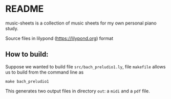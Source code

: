 # README

music-sheets is a collection of music sheets for my own personal piano study.

Source files in lilypond (https://lilypond.org) format

## How to build:
Suppose we wanted to build file `src/bach_preludio1.ly`, file `makefile` allows us to build from the command line as

``` shell
make bach_preludio1
```
This generates two output files in directory `out`: a `midi` and a `pdf` file.
